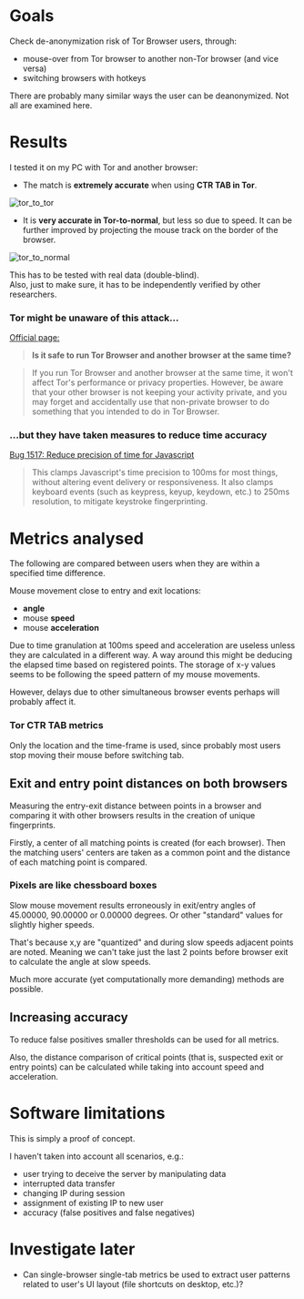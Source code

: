# Goals
Check de-anonymization risk of Tor Browser users, through:

- mouse-over from Tor browser to another non-Tor browser (and vice versa)
- switching browsers with hotkeys 


There are probably many similar ways the user 
can be deanonymized. Not all are examined here.

# Results
I tested it on my PC with Tor and another browser:
 - The match is **extremely accurate** when using **CTR TAB in Tor**.

![tor_to_tor](https://github.com/FermiParadox/torWindowSwitchDeanon/blob/master/tor_to_tor_CTR_TAB.png)

 - It is **very accurate in Tor-to-normal**, but less so 
due to speed. It can be further improved by projecting 
the mouse track on the border of the browser.

![tor_to_normal](https://github.com/FermiParadox/torWindowSwitchDeanon/blob/master/tor_to_normal2.png)

This has to be tested with real data (double-blind).   
Also, just to make sure, it has to be 
independently verified by other researchers.

### Tor might be unaware of this attack...
 
[Official page:](https://support.torproject.org/tbb/tbb-17/)

> **Is it safe to run Tor Browser and another browser 
> at the same time?**

> If you run Tor Browser and another browser at the same time, 
> it won't affect Tor's performance or privacy properties. 
> However, be aware that your other browser is not keeping 
> your activity private, and you may forget 
> and accidentally use that non-private browser to do something 
> that you intended to do in Tor Browser.

### ...but they have taken measures to reduce time accuracy

[Bug 1517: Reduce precision of time for Javascript](https://gitweb.torproject.org/user/mikeperry/tor-browser.git/commit/?h=bug1517)
> This clamps Javascript's time precision to 100ms for most things, without
altering event delivery or responsiveness. It also clamps keyboard events
(such as keypress, keyup, keydown, etc.) to 250ms resolution, to mitigate
keystroke fingerprinting.


# Metrics analysed
The following are compared between users 
when they are within a specified time difference. 

Mouse movement close to entry and exit locations: 

- **angle**
- mouse **speed**
- mouse **acceleration**

Due to time granulation at 100ms speed and acceleration are 
useless unless they are calculated in a different way.
A way around this might be deducing the elapsed time based on 
registered points. The storage of x-y values seems to be following 
the speed pattern of my mouse movements. 

However, delays due to other simultaneous 
browser events perhaps will probably affect it.

### Tor CTR TAB metrics
Only the location and the time-frame is used, 
since probably most users stop moving their mouse 
before switching tab.

## Exit and entry point distances on both browsers

Measuring the entry-exit distance between points in a browser 
and comparing it with other browsers results in the creation of
unique fingerprints. 

Firstly, a center of all matching points is created 
(for each browser). Then the matching users' centers 
are taken as a common point 
and the distance of each matching point is compared.


### Pixels are like chessboard boxes

Slow mouse movement results erroneously in exit/entry angles 
of 45.00000, 90.00000 or 0.00000 degrees. 
Or other "standard" values for slightly higher speeds.

That's because x,y are "quantized" and during 
slow speeds adjacent points are noted. 
Meaning we can't take just the last 2 points 
before browser exit to calculate the angle at 
slow speeds.

Much more accurate (yet computationally 
more demanding) methods are possible. 

## Increasing accuracy
To reduce false positives smaller thresholds 
can be used for all metrics. 

Also, the distance comparison of critical points 
(that is, suspected exit or entry points) can be calculated 
while taking into account speed and acceleration.

# Software limitations 

This is simply a proof of concept.   

I haven't taken into account all scenarios, e.g.: 
- user trying to deceive the server by manipulating data
- interrupted data transfer
- changing IP during session
- assignment of existing IP to new user
- accuracy (false positives and false negatives)


# Investigate later
- Can single-browser single-tab metrics be used to extract user patterns 
related to user's UI layout (file shortcuts on desktop, etc.)?
